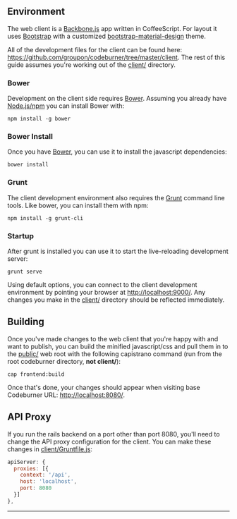 ## Environment
The web client is a <a href="http://backbonejs.org/" target="_blank">Backbone.js</a> app written in CoffeeScript.  For layout it uses <a href="https://getbootstrap.com/" target="_blank">Bootstrap</a> with a customized <a href="https://fezvrasta.github.io/bootstrap-material-design/" target="_blank">bootstrap-material-design</a> theme.

All of the development files for the client can be found here: <a href="https://github.com/groupon/codeburner/tree/master/client" target="_blank">https://github.com/groupon/codeburner/tree/master/client</a>.  The rest of this guide assumes you're working out of the <a href="https://github.com/groupon/codeburner/tree/master/client" target="_blank">client/</a> directory.

### Bower
Development on the client side requires <a href="http://bower.io/" target="_blank">Bower</a>.  Assuming you already have <a href="https://nodejs.org/en/" target="_blank">Node.js/npm</a> you can install Bower with:

<pre class="command-line language-bash" data-user="root"><code>npm install -g bower</a></code></pre>

### Bower Install
Once you have <a href="http://bower.io/" target="_blank">Bower</a>, you can use it to install the javascript dependencies:

<pre class="command-line language-bash"><code>bower install</a></code></pre>

### Grunt
The client development environment also requires the <a href="http://gruntjs.com/" target="_blank">Grunt</a> command line tools.  Like bower, you can install them with npm:

<pre class="command-line language-bash" data-user="root"><code>npm install -g grunt-cli</a></code></pre>

### Startup
After grunt is installed you can use it to start the live-reloading development server:

<pre class="command-line language-bash"><code>grunt serve</a></code></pre>

Using default options, you can connect to the client development environment by pointing your browser at <a href="http://localhost:9000" target="_blank">http://localhost:9000/</a>.  Any changes you make in the <a href="https://github.com/groupon/codeburner/tree/master/client" target="_blank">client/</a> directory should be reflected immediately.

## Building
Once you've made changes to the web client that you're happy with and want to publish, you can build the minified javascript/css and pull them in to the <a href="https://github.com/groupon/codeburner/tree/master/public" target="_blank">public/</a> web root with the following capistrano command (run from the root codeburner directory, **not client/**):

<pre class="command-line language-bash"><code>cap frontend:build</a></code></pre>

Once that's done, your changes should appear when visiting base Codeburner URL: <a href="http://localhost:8080/" target="_blank">http://localhost:8080/</a>.

## API Proxy
If you run the rails backend on a port other than port 8080, you'll need to change the API proxy configuration for the client.  You can make these changes in <a href="https://github.com/groupon/codeburner/blob/master/client/Gruntfile.js" target="_blank">client/Gruntfile.js</a>:

```javascript
apiServer: {
  proxies: [{
    context: '/api',
    host: 'localhost',
    port: 8080
  }]
},
```

***
